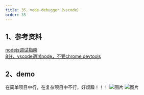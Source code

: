 ```yaml
---
title: 35、node-debugger（vscode）
order: 35
---
```

## 1、参考资料
[nodejs调试指南](https://github.com/nswbmw/node-in-debugging)  
[8分，vscode调试node，不要chrome devtools](https://github.com/nswbmw/node-in-debugging/blob/master/4.3%20Visual%20Studio%20Code.md)  

## 2、demo
在简单项目中行，在复杂项目中不行，好烦躁！！！
![图片](https://robin2017.github.io/frontend-notes/images/debugger-success.jpg)
![图片](https://robin2017.github.io/frontend-notes/images/debugger-error.jpg)